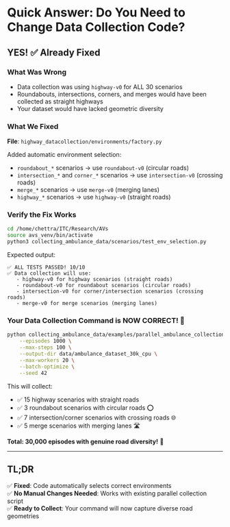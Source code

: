 # Quick Answer: Do You Need to Change Data Collection Code?

## YES! ✅ Already Fixed

### What Was Wrong
- Data collection was using `highway-v0` for ALL 30 scenarios
- Roundabouts, intersections, corners, and merges would have been collected as straight highways
- Your dataset would have lacked geometric diversity

### What We Fixed
**File**: `highway_datacollection/environments/factory.py`

Added automatic environment selection:
- `roundabout_*` scenarios → use `roundabout-v0` (circular roads)
- `intersection_*` and `corner_*` scenarios → use `intersection-v0` (crossing roads)
- `merge_*` scenarios → use `merge-v0` (merging lanes)
- `highway_*` scenarios → use `highway-v0` (straight roads)

### Verify the Fix Works
```bash
cd /home/chettra/ITC/Research/AVs
source avs_venv/bin/activate
python3 collecting_ambulance_data/scenarios/test_env_selection.py
```

Expected output:
```
✅ ALL TESTS PASSED! 10/10
✅ Data collection will use:
   - highway-v0 for highway scenarios (straight roads)
   - roundabout-v0 for roundabout scenarios (circular roads)  
   - intersection-v0 for corner/intersection scenarios (crossing roads)
   - merge-v0 for merge scenarios (merging lanes)
```

### Your Data Collection Command is NOW CORRECT! 🎉

```bash
python collecting_ambulance_data/examples/parallel_ambulance_collection.py \
    --episodes 1000 \
    --max-steps 100 \
    --output-dir data/ambulance_dataset_30k_cpu \
    --max-workers 20 \
    --batch-optimize \
    --seed 42
```

This will collect:
- ✅ 15 highway scenarios with straight roads
- ✅ 3 roundabout scenarios with circular roads ⭕
- ✅ 7 intersection/corner scenarios with crossing roads 🌐
- ✅ 5 merge scenarios with merging lanes 🛣️

**Total: 30,000 episodes with genuine road diversity!** 🚀

---

## TL;DR
✅ **Fixed**: Code automatically selects correct environments  
✅ **No Manual Changes Needed**: Works with existing parallel collection script  
✅ **Ready to Collect**: Your command will now capture diverse road geometries  
